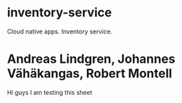 # inventory-service
Cloud native apps. Inventory service. 
# Andreas Lindgren, Johannes Vähäkangas, Robert Montell
Hi guys I am testing this sheet
